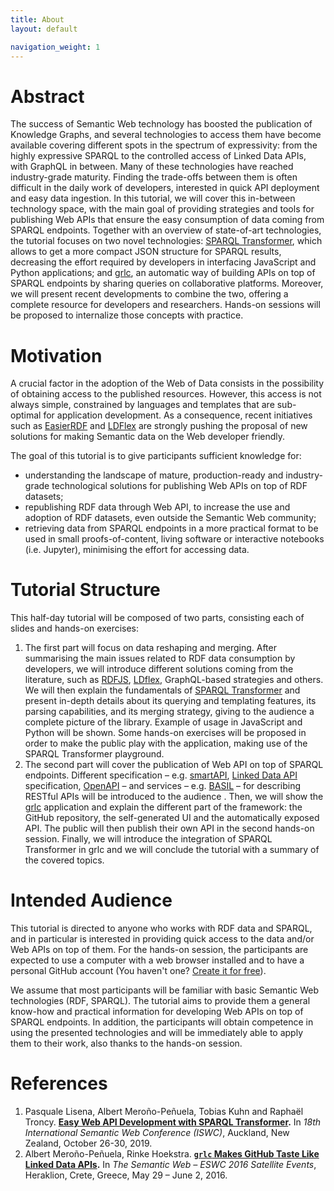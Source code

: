 ```yaml
---
title: About
layout: default

navigation_weight: 1
---
```


# Abstract
The success of Semantic Web technology has boosted the publication of Knowledge Graphs, and several technologies to access them have become available covering different spots in the spectrum of expressivity: from the highly expressive SPARQL to the controlled access of Linked Data APIs, with GraphQL in between. Many of these technologies have reached industry-grade maturity. Finding the trade-offs between them is often difficult in the daily work of developers, interested in quick API deployment and easy data ingestion. In this tutorial, we will cover this in-between technology space, with the main goal of providing strategies and tools for publishing Web APIs that ensure the easy consumption of data coming from SPARQL endpoints. Together with an overview of state-of-art technologies, the tutorial focuses on two novel technologies: [SPARQL Transformer](https://github.com/D2KLab/sparql-transformer), which allows to get a more compact JSON structure for SPARQL results, decreasing the effort required by developers in interfacing JavaScript and Python applications; and [grlc](http://grlc.io/), an automatic way of building APIs on top of SPARQL endpoints by sharing queries on collaborative platforms. Moreover, we will present recent developments to combine the two, offering a complete resource for developers and researchers. Hands-on sessions will be proposed to internalize those concepts with practice.

# Motivation

A crucial factor in the adoption of the Web of Data consists in the possibility of obtaining access to the published resources. However, this access is not always simple, constrained by languages and templates that are sub-optimal for application development. As a consequence, recent initiatives such as [EasierRDF](https://github.com/w3c/EasierRDF) and [LDFlex](https://github.com/LDflex/LDflex ) are strongly pushing the proposal of new solutions for making Semantic data on the Web developer friendly.

The goal of this tutorial is to give participants sufficient knowledge for:
- understanding the landscape of mature, production-ready and industry-grade technological solutions for publishing Web APIs on top of RDF datasets;
- republishing RDF data through Web API, to increase the use and adoption of RDF datasets, even outside the Semantic Web community;
- retrieving data from SPARQL endpoints in a more practical format to be used in small proofs-of-content, living software or interactive notebooks (i.e. Jupyter), minimising the effort for accessing data.

# Tutorial Structure

This half-day tutorial will be composed of two parts, consisting each of slides and hands-on exercises:
1. The first part will focus on data reshaping and merging. After summarising the main issues related to RDF data consumption by developers, we will introduce different solutions coming from the literature, such as [RDFJS](https://rdf.js.org/data-model-spec/),  [LDflex](https://github.com/LDflex/LDflex), GraphQL-based strategies and others. We will then explain the fundamentals of [SPARQL Transformer](https://github.com/D2KLab/sparql-transformer) and present in-depth details about its querying and templating features, its parsing capabilities, and its merging strategy, giving to the audience a complete picture of the library. Example of usage in JavaScript and Python will be shown. Some hands-on exercises will be proposed in order to make the public play with the application, making use of the SPARQL Transformer playground.
2. The second part will cover the publication of Web API on top of SPARQL endpoints. Different specification – e.g. [smartAPI](https://smart-api.info/), [Linked Data API](https://github.com/UKGovLD/linked-data-api) specification, [OpenAPI](https://www.openapis.org/) – and services – e.g. [BASIL](https://github.com/the-open-university/basil) – for describing RESTful APIs will be introduced to the audience . Then, we will show the [grlc](grlc.io) application and explain the different part of the framework: the GitHub repository, the self-generated UI and the automatically exposed API. The public will then publish their own API in the second hands-on session. Finally, we will introduce the integration of SPARQL Transformer in grlc and we will conclude the tutorial with a summary of the covered topics.

<!-- # Schedule

This tutorial will take place on November 2nd, 2020 on Zoom. The participants will receive the link from the conference organisers.

The schedule is the following, in GMT (Greenwich) Timezone :

| 9.00 - 9.10  	  | Introduction                               	|
| 9.10 - 9.30   	| Overview: libraries for accessing RDF data 	|
| 9.30 - 10.00  	| SPARQL Transformer                         	|
| 10.00 - 10.20 	| SPARQL Transformer _hands-on_                	|
| **10.20 - 10.40** 	| **break**                               	|
| 10.40 - 11.00 	| Overview: Web API for RDF                  	|
| 11.00 - 11.20 	| grlc                                       	|
| 11.20 - 11.40 	| grlc _hands-on_                              	|
| 11.40 - 11.50 	| SPARQL Transformer and grlc                	|
| 11.50 - 12.00 	| Discussion and closing                     	|
 -->

# Intended Audience

This tutorial is directed to anyone who works with RDF data and SPARQL, and in particular is interested in providing quick access to the data and/or Web APIs on top of them. For the hands-on session, the participants are expected to use a computer with a web browser installed and to have a personal GitHub account (You haven't one? [Create it for free](https://github.com/join)).

We assume that most participants will be familiar with basic Semantic Web technologies (RDF, SPARQL). The tutorial aims to provide them a general know-how and practical information for developing Web APIs on top of SPARQL endpoints. In addition, the participants will obtain competence in using the presented technologies and will be immediately able to apply them to their work, also thanks to the hands-on session.

# References

1. Pasquale Lisena, Albert Meroño-Peñuela, Tobias Kuhn and Raphaël Troncy. **[Easy Web API Development with SPARQL Transformer](http://www.eurecom.fr/en/publication/5927/download/data-publi-5927.pdf).** In *18th International Semantic Web Conference (ISWC)*, Auckland, New Zealand, October 26-30, 2019.
1. Albert Meroño-Peñuela, Rinke Hoekstra. **[`grlc` Makes GitHub Taste Like Linked Data APIs](http://ceur-ws.org/Vol-1629/paper7.pdf).** In *The Semantic Web – ESWC 2016 Satellite Events*, Heraklion, Crete, Greece, May 29 – June 2, 2016.
